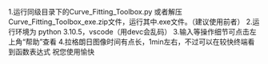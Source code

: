 1.运行同级目录下的Curve_Fitting_Toolbox.py 或者解压 Curve_Fitting_Toolbox_exe.zip文件，运行其中.exe文件。（建议使用前者）
2.运行环境为 python 3.10.5，vscode（用devc会乱码）
3.输入等操作细节可点击左上角“帮助”查看
4.拉格朗日图像时间有点长，1min左右，不过可以在较快终端看到函数表达式
祝您使用愉快
